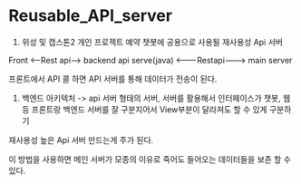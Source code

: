 # Reusable_API_server

1. 위성 및 캡스톤2 개인 프로젝트 예약 챗봇에 공용으로 사용될 재사용성 Api 서버

  
Front <--Rest api--> backend api serve(java) <---Restapi---> main server

프론트에서 API 콜 하면 API 서버를 통해 데이터가 전송이 된다.

1. 백엔드 아키텍처 -> api 서버 형태의 서버, 서버를 활용해서 인터페이스가 챗봇, 웹 등 프론트랑 백엔드 서버를 잘 구분지어서 View부분이 달라져도 할 수 있게 구분하기

재사용성 높은 Api 서버 만드는게 주가 된다. 

이 방법을 사용하면 메인 서버가 모종의 이유로 죽어도 들어오는 데이터들을 보존 할 수 있다.
